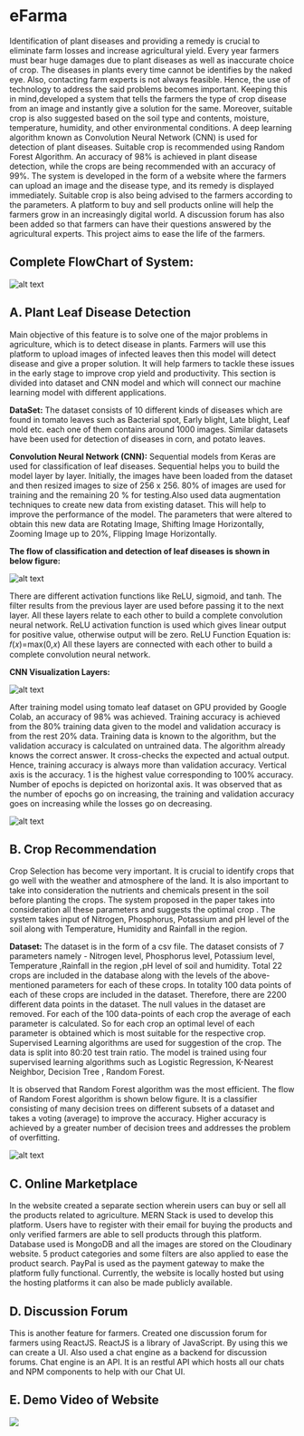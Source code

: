 # eFarma

Identification of plant diseases and providing a remedy is crucial to eliminate farm losses and increase agricultural yield. Every year farmers must bear huge damages due to plant diseases as well as inaccurate choice of crop. The diseases in plants every time cannot be identifies by the naked eye. Also, contacting farm experts is not always feasible. Hence, the use of technology to address the said problems becomes important. Keeping this in mind,developed a system that tells the farmers the type of crop disease from an image and instantly give a solution for the same. Moreover, suitable crop is also suggested based on the soil type and contents, moisture, temperature, humidity, and other environmental conditions. A deep learning algorithm known as Convolution Neural Network (CNN) is used for detection of plant diseases. Suitable crop is recommended using Random Forest Algorithm. An accuracy of 98% is achieved in plant disease detection, while the crops are being recommended with an accuracy of 99%. The system is developed in the form of a website where the farmers can upload an image and the disease type, and its remedy is displayed immediately. Suitable crop is also being advised to the farmers according to the parameters. A platform to buy and sell products online will help the farmers grow in an increasingly digital world. A discussion forum has also been added so that farmers can have their questions answered by the agricultural experts. This project aims to ease the life of the farmers.

## Complete FlowChart of System: 

![alt text](https://github.com/Sameer-Karoshi/eFarma/blob/master/Complete%20FlowChart%20of%20System.PNG)

## A. Plant Leaf Disease Detection

Main objective of this feature is to solve one of the major problems in agriculture, which is to detect disease in plants. Farmers will use this platform to upload images of infected leaves then this model will detect disease and give a proper solution. It will help farmers to tackle these issues in the early stage to improve crop yield and productivity. This section is divided into dataset and CNN model and which will connect our machine learning model with different applications.

**DataSet:**
The dataset consists of 10 different kinds of diseases which are found in tomato leaves such as Bacterial spot, Early blight, Late blight, Leaf mold etc. each one of them contains around 1000 images. Similar datasets have been used for detection of diseases in corn, and potato leaves.

**Convolution Neural Network (CNN):**
Sequential models from Keras are used for classification of leaf diseases. Sequential helps you to build the model layer by layer. Initially, the images have been loaded from the dataset and then resized images to size of 256 x 256. 80% of images are used for training and the remaining 20 % for testing.Also used data augmentation techniques to create new data from existing dataset. This will help to improve the performance of the model. The parameters that were altered to obtain this new data are Rotating Image, Shifting Image Horizontally, Zooming Image up to 20%, Flipping Image Horizontally.

**The flow of classification and detection of leaf diseases is shown in below figure:**

![alt text](https://github.com/Sameer-Karoshi/eFarma/blob/master/Classification%20of%20Leaf%20Diseases.PNG)

There are different activation functions like ReLU, sigmoid, and tanh. The filter results from the previous layer are used before passing it to the next layer. All these layers relate to each other to build a complete convolution neural network. ReLU activation function is used which gives linear output for positive value, otherwise output will be zero.
ReLU Function Equation is: 𝑓(𝑥)=max(0,𝑥)
All these layers are connected with each other to build a complete convolution neural network.

**CNN Visualization Layers:**

![alt text](https://github.com/Sameer-Karoshi/eFarma/blob/master/CNN%20Visualization%20Layers.PNG)

After training model using tomato leaf dataset on GPU provided by Google Colab, an accuracy of 98% was achieved. Training accuracy is achieved from the 80% training data given to the model and validation accuracy is from the rest 20% data. Training data is known to the algorithm, but the validation accuracy is calculated on untrained data. The algorithm already knows the correct answer. It cross-checks the expected and actual output. Hence, training accuracy is always more than validation accuracy. Vertical axis is the accuracy. 1 is the highest value corresponding to 100% accuracy. Number of epochs is depicted on horizontal axis. It was observed that as the number of epochs go on increasing, the training and validation accuracy goes on increasing while the losses go on decreasing.

![alt text](https://github.com/Sameer-Karoshi/eFarma/blob/master/Training%20%26%20Validation%20and%20%20Training%20%26%20Validation%20Loss%20Accuracy.PNG)

## B. Crop Recommendation

Crop Selection has become very important. It is crucial to identify crops that go well with the weather and atmosphere of the land. It is also important to take into consideration the nutrients and chemicals present in the soil before planting the crops. The system proposed in the paper takes into consideration all these parameters and suggests the optimal crop . The system takes input of Nitrogen, Phosphorus, Potassium and pH level of the soil along with Temperature, Humidity and Rainfall in the region.

**Dataset:**
The dataset is in the form of a csv file. The dataset consists of 7 parameters namely - Nitrogen level, Phosphorus level, Potassium level, Temperature ,Rainfall in the region ,pH level of soil and humidity. Total 22 crops are included in the database along with the levels of the above-mentioned parameters for each of these crops. In totality 100 data points of each of these crops are included in the dataset. Therefore, there are 2200 different data points in the dataset.
The null values in the dataset are removed. For each of the 100 data-points of each crop the average of each parameter is calculated. So for each crop an optimal level of each parameter is obtained which is most suitable for the respective crop. Supervised Learning algorithms are used for suggestion of the crop. The data is split into 80:20 test train ratio. The model is trained using four supervised learning algorithms such as Logistic Regression, K-Nearest Neighbor, Decision Tree , Random Forest.

It is observed that Random Forest algorithm was the most efficient. The flow of Random Forest algorithm is shown below figure. It is a classifier consisting of many decision trees on different subsets of a dataset and takes a voting (average) to improve the accuracy. Higher accuracy is achieved by a greater number of decision trees and addresses the problem of overfitting.

![alt text](https://github.com/Sameer-Karoshi/eFarma/blob/master/Crop%20Recommendation%20using%20RF.PNG)

## C. Online Marketplace
In the website created a separate section wherein users can buy or sell all the products related to agriculture. MERN Stack is used to develop this platform. Users have to register with their email for buying the products and only verified farmers are able to sell products through this platform. Database used is MongoDB and all the images are stored on the Cloudinary website. 5 product categories and some filters are also applied to ease the product search. PayPal is used as the payment gateway to make the platform fully functional. Currently, the website is locally hosted but using the hosting platforms it can also be made publicly available.

## D. Discussion Forum
This is another feature for farmers. Created one discussion forum for farmers using ReactJS. ReactJS is a library of JavaScript. By using this we can create a UI. Also used a chat engine as a backend for discussion forums. Chat engine is an API. It is an restful API which hosts all our chats and NPM components to help with our Chat UI.

## E. Demo Video of Website

![](https://github.com/Sameer-Karoshi/eFarma/blob/master/Demo.gif)
